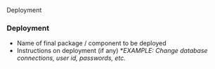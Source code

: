 Deployment

###  Deployment

  * Name of final package / component to be deployed
  * Instructions on deployment (if any)
    *_EXAMPLE: Change database connections, user id, passwords, etc._




